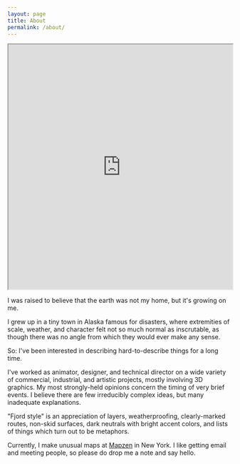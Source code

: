 ```yaml
---
layout: page
title: About
permalink: /about/
---
```


<div id="globecontainer"><iframe src="https://meetar.github.io/FSglobe-terrain/" width="100%" height="550px"></iframe></div>


I was raised to believe that the earth was not my home, but it's growing on me.

I grew up in a tiny town in Alaska famous for disasters, where extremities of scale, weather, and character felt not so much normal as inscrutable, as though there was no angle from which they would ever make any sense.

So: I've been interested in describing hard-to-describe things for a long time.

I've worked as animator, designer, and technical director on a wide variety of commercial, industrial, and artistic projects, mostly involving 3D graphics. My most strongly-held opinions concern the timing of very brief events. I believe there are few irreducibly complex ideas, but many inadequate explanations.

"Fjord style" is an appreciation of layers, weatherproofing, clearly-marked routes, non-skid surfaces, dark neutrals with bright accent colors, and lists of things which turn out to be metaphors.

Currently, I make unusual maps at [Mapzen](mapzen.com) in New York. I like getting email and meeting people, so please do drop me a note and say hello.
